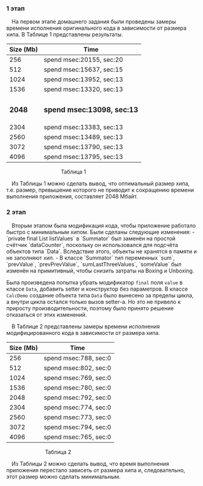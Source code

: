 <h3>1 этап</h3>
&emsp;На первом этапе домашнего задания были проведены замеры времени исполнения оригинального кода в зависимости от размера хипа. В Таблице 1 представлены результаты.

| Size (Mb)     | Time                              |
|---------------|-----------------------------------|
| 256           | spend msec:20155, sec:20          |
| 512           | spend msec:15637, sec:15          |
| 1024          | spend msec:13952, sec:13          |
| 1536          | spend msec:13320, sec:13          |
| <h3>2048</h3> | <h3>spend msec:13098, sec:13</h3> |
| 2304          | spend msec:13383, sec:13          |
| 2560          | spend msec:13489, sec:13          |
| 3072          | spend msec:13790, sec:13          |
| 4096          | spend msec:13795, sec:13          |
&emsp;&emsp;&emsp;&emsp;&emsp;&emsp;&emsp;&emsp;&emsp;&emsp; Таблица 1

&emsp;Из Таблицы 1 можно сделать вывод, что оптимальный размер хипа, т.е. размер, превышение которого
не приводит к сокращению времени выполнения приложения, составляет 2048 Мбайт.

<h3>2 этап</h3>
&emsp;Вторым этапом была модификация кода, чтобы приложение работало быстро с минимальным хипом.
Были сделаны следующие изменения:
- `private final List<Data> listValues` в `Summator` был заменён на простой счётчик `dataCounter`, поскольку он использовался для подсчёта объектов типа `Data`. Вследствие этого, объекты не хранятся в памяти и не заполняют хип.
- В классе `Summator` тип переменных `sum`, `prevValue`, `prevPrevValue`, `sumLastThreeValues`, `someValue` был изменён на примитивный, чтобы снизить затраты на Boxing и Unboxing.

Была произведена попытка убрать модификатор `final` поля `value` в классе `Data`, добавить setter и конструктор без параметров. В классе `CalcDemo` создание объекта типа `Data` было вынесено за пределы цикла, а внутри цикла остался только вызов setter-a. Но это не привело к приросту производительности, поэтому было принято решение отказаться от этих изменений.

&emsp;В Таблице 2 представлены замеры времени исполнения модифицированного кода в зависимости от размера хипа.

| Size (Mb) | Time                   |
|-----------|------------------------|
| 256       | spend msec:788, sec:0  |
| 512       | spend msec:802, sec:0  |
| 1024      | spend msec:769, sec:0  |
| 1536      | spend msec:780, sec:0  |
| 2048      | spend msec:792, sec:0  |
| 2304      | spend msec:774, sec:0  |
| 2560      | spend msec:773, sec:0  |
| 3072      | spend msec:794, sec:0  |
| 4096      | spend msec:765, sec:0  |
&emsp;&emsp;&emsp;&emsp;&emsp;&emsp;&emsp; Таблица 2

&emsp;Из Таблицы 2 можно сделать вывод, что время выполнения приложения перестало зависеть от размера хипа и, следовательно, этот размер можно сделать минимальным.